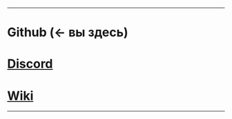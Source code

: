 
---
# Github (← вы здесь)
# [Discord](https://discord.gg/F7GgD86Pvf)
# [Wiki](https://wiki.proxima.fun/wiki/)
---
